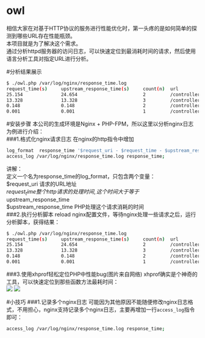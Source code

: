 # owl
相信大家在对基于HTTP协议的服务进行性能优化时，第一头疼的是如何简单的探测到哪些URL存在性能瓶颈。<br>
本项目就是为了解决这个需求。<br>
通过分析httpd服务器的访问日志，可以快速定位到最消耗时间的请求，然后使用语言分析工具对指定URL进行分析。<br>

#分析结果展示
``` bash
$ ./owl.php /var/log/nginx/response_time.log 
request_time(s)     upstream_response_time(s)     count(n)  url       
25.154              24.654                        2         /controller/action1 
13.328              13.328                        3         /controller/action2 
0.148               0.148                         2         /controller/action3 
0.001               0.001                         1         /controller/action4 
```

#安装步骤
本公司的生成环境是Nginx + PHP-FPM，所以这里以分析nginx日志为例进行介绍：<br>
###1.格式化nginx请求日志
在nginx的http指令中增加
``` bash
log_format  response_time '$request_uri - $request_time - $upstream_response_time';
access_log /var/log/nginx/response_time.log response_time;
```
讲解：<br>
    定义一个名为response_time的log_format，只包含两个变量：<br>
    $request_uri  请求的URL地址<br>
    $request_time 整个http请求的处理时间,这个时间大于等于$upstream_response_time<br>
    $upstream_response_time  PHP处理这个请求消耗的时间<br>
###2.执行分析脚本
reload nginx配置文件，等待nginx处理一些请求之后，运行分析脚本，获得结果：<br>
``` bash
$ ./owl.php /var/log/nginx/response_time.log 
request_time(s)     upstream_response_time(s)     count(n)  url       
25.154              24.654                        2         /controller/action1 
13.328              13.328                        3         /controller/action2 
0.148               0.148                         2         /controller/action3 
0.001               0.001                         1         /controller/action4 
```
###3.使用xhprof轻松定位PHP中性能bug(图片来自网络)
xhprof确实是个神奇的工具，可以快速定位到那些函数方法最耗时间：<br>
![](https://raw.githubusercontent.com/freemanCD/owl/master/Images/xhprof-2.jpg)
![](https://raw.githubusercontent.com/freemanCD/owl/master/Images/xhprof-1.jpg)

#小技巧
###1.记录多个nginx日志
可能因为其他原因不能随便修改nginx日志格式，不用担心，nginx支持记录多个nginx日志，主要再增加一行`access_log`指令即可：<br>
``` bash
access_log /var/log/nginx/response_time.log response_time;
```


